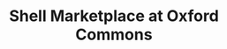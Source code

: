 ---
title: "Shell Marketplace at Oxford Commons"
url: /oxford/shell-marketplace-at-oxford-commons/
shop: Lebensmittel
---